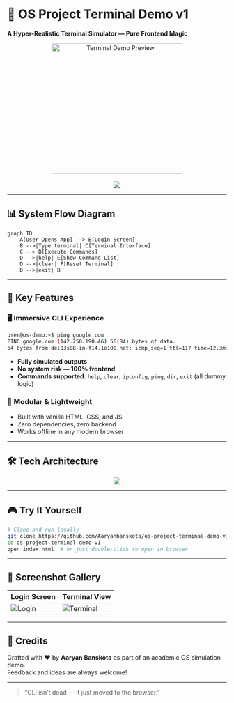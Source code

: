 # 🚀 OS Project Terminal Demo v1  
**A Hyper-Realistic Terminal Simulator — Pure Frontend Magic**

<div align="center">
  <img src="https://media.giphy.com/media/v1.Y2lkPTc5MGI3NjExcDk0dGJ5Y2NtY3R4d2V5Z2R6Z2V6bnA1eWZ4NnR6dGJ5YzB6eWZ6byZlcD12MV9pbnRlcm5hbF9naWZfYnlfaWQmY3Q9Zw/3oKIPEqDGUULpEU0aQ/giphy.gif" width="300" alt="Terminal Demo Preview">
  <br/><br/>
  <img src="https://img.shields.io/badge/%F0%9F%8C%90_Try_Live_Demo-FF5722?style=for-the-badge&logo=firefox" />
</div>

---

## 📊 System Flow Diagram

```mermaid
graph TD
    A[User Opens App] --> B[Login Screen]
    B -->|Type terminal| C[Terminal Interface]
    C --> D[Execute Commands]
    D -->|help| E[Show Command List]
    D -->|clear| F[Reset Terminal]
    D -->|exit| B
```

---

## 🌟 Key Features

### 🖥️ Immersive CLI Experience
```bash
user@os-demo:~$ ping google.com
PING google.com (142.250.190.46) 56(84) bytes of data.
64 bytes from del03s08-in-f14.1e100.net: icmp_seq=1 ttl=117 time=12.3ms
```
- **Fully simulated outputs**
- **No system risk — 100% frontend**
- **Commands supported:** `help`, `clear`, `ipconfig`, `ping`, `dir`, `exit` (all dummy logic)

### 🧩 Modular & Lightweight
- Built with vanilla HTML, CSS, and JS
- Zero dependencies, zero backend
- Works offline in any modern browser

---

## 🛠️ Tech Architecture

<div align="center">
  <img src="https://excalidraw.com/#json=W4WBYvvjSAkpWZvXPcWY6,x-0v1rmJHiy2fueK18llgQ"/>
</div>


---

## 🎮 Try It Yourself

```bash
# Clone and run locally
git clone https://github.com/Aaryanbanskota/os-project-terminal-demo-v1
cd os-project-terminal-demo-v1
open index.html  # or just double-click to open in browser
```

---

## 📸 Screenshot Gallery

| Login Screen | Terminal View |
|--------------|----------------|
| ![Login](https://via.placeholder.com/400x250/1e1e1e/ffffff?text=Login+Screen) | ![Terminal](https://via.placeholder.com/400x250/000000/00ff00?text=Terminal+View) |

---

## 🙌 Credits

Crafted with ❤️ by **Aaryan Banskota** as part of an academic OS simulation demo.  
Feedback and ideas are always welcome!

---

> “CLI isn’t dead — it just moved to the browser.”
